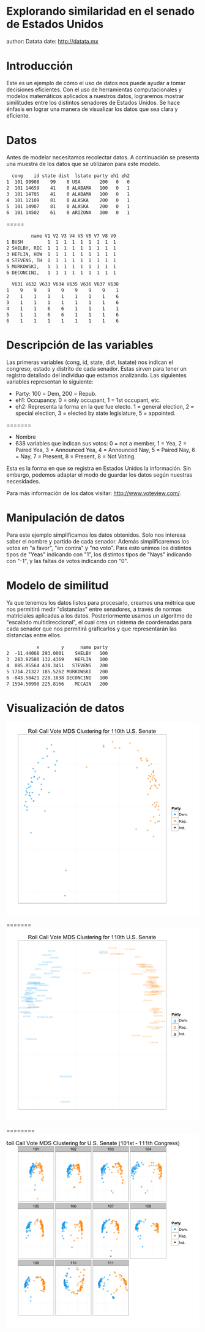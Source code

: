 Explorando similaridad en el senado de Estados Unidos
========================================================
author: Datata
date: http://datata.mx

Introducción
=============
Este es un ejemplo de cómo el uso de datos nos puede ayudar a tomar decisiones eficientes. Con el uso de herramientas computacionales y modelos matemáticos aplicados a nuestros datos, lograremos mostrar similitudes entre los distintos senadores de Estados Unidos. Se hace énfasis en lograr una manera de visualizar los datos que sea clara y eficiente.

Datos
=============
Antes de modelar necesitamos recolectar datos. A continuación se presenta una muestra de los datos que se utilizaron para este modelo.

```
  cong    id state dist  lstate party eh1 eh2
1  101 99908    99    0 USA       200   0   0
2  101 14659    41    0 ALABAMA   100   0   1
3  101 14705    41    0 ALABAMA   100   0   1
4  101 12109    81    0 ALASKA    200   0   1
5  101 14907    81    0 ALASKA    200   0   1
6  101 14502    61    0 ARIZONA   100   0   1
```


=====

```
         name V1 V2 V3 V4 V5 V6 V7 V8 V9
1 BUSH         1  1  1  1  1  1  1  1  1
2 SHELBY, RIC  1  1  1  1  1  1  1  1  1
3 HEFLIN, HOW  1  1  1  1  1  1  1  1  1
4 STEVENS, TH  1  1  1  1  1  1  1  1  1
5 MURKOWSKI,   1  1  1  1  1  1  1  1  1
6 DECONCINI,   1  1  1  1  1  1  1  1  1
```

```
  V631 V632 V633 V634 V635 V636 V637 V638
1    9    9    9    9    9    9    9    1
2    1    1    1    1    1    1    1    6
3    1    1    1    1    1    1    1    6
4    1    1    6    6    1    1    1    1
5    1    1    6    6    1    1    1    6
6    1    1    1    1    1    1    1    6
```


Descripción de las variables
===========
Las primeras variables (cong, id, state, dist, lsatate) nos indican el congreso, estado y distrito de cada senador. Estas sirven para tener un registro detallado del individuo que estamos analizando. Las siguientes variables representan lo siguiente:

- Party: 100 = Dem, 200 = Repub.
- eh1: Occupancy. 0 = only occupant, 1 = 1st occupant, etc.
- eh2: Representa la forma en la que fue electo. 1 = general election, 2 = special election, 3 = elected by state legislature, 5 = appointed.


=======
- Nombre
- 638 variables que indican sus votos: 0 = not a member, 1 = Yea, 2 = Paired Yea, 3 = Announced Yea, 4 = Announced Nay, 5 = Paired Nay, 6 = Nay, 7 = Present, 8 = Present, 8 = Not Voting.

Esta es la forma en que se registra en Estados Unidos la información. Sin embargo, podemos adaptar el modo de guardar los datos según nuestras necesidades.

Para más información de los datos visitar: <http://www.voteview.com/>.


Manipulación de datos
============
Para este ejemplo simplificamos los datos obtenidos. Solo nos interesa saber el nombre y partido de cada senador. Además simplificaremos los votos en "a favor", "en contra" y "no voto". Para esto unimos los distintos tipos de "Yeas" indicando con "1", los distintos tipos de "Nays" indicando con "-1", y las faltas de votos indicando con "0".




Modelo de similitud
===========

Ya que tenemos los datos listos para procesarlo, creamos una métrica que nos permitirá medir "distancias" entre senadores, a través de normas matriciales aplicadas a los datos. Posteriormente usamos un algoritmo de "escalado multidireccional", el cual crea un sistema de coordenadas para cada senador que nos permitirá graficarlos y que representarán las distancias entre ellos.


```
           x        y      name party
2  -11.44068 293.0001    SHELBY   100
3  283.82580 132.4369    HEFLIN   100
4  885.85564 430.3451   STEVENS   200
5 1714.21327 185.5262 MURKOWSKI   200
6 -843.58421 220.1038 DECONCINI   100
7 1594.50998 225.8166    MCCAIN   200
```


Visualización de datos
=============
![plot of chunk unnamed-chunk-5](Senator-figure/unnamed-chunk-5-1.png) 



=======
![plot of chunk unnamed-chunk-6](Senator-figure/unnamed-chunk-6-1.png) 

========
![plot of chunk unnamed-chunk-7](Senator-figure/unnamed-chunk-7-1.png) 




